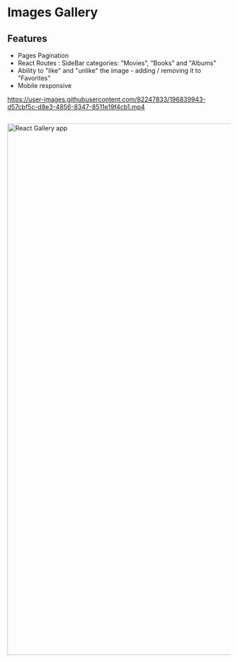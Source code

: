 # Images Gallery     

## Features   
   
* Pages Pagination  
* React Routes : SideBar categories: "Movies", "Books" and "Albums"
* Ability to "like" and "unlike" the image - adding / removing it to "Favorites"
* Mobile responsive
 

https://user-images.githubusercontent.com/82247833/196839943-d57cbf5c-d8e3-4856-8347-8511e19f4cb1.mp4

 




## 

[<img width="1200" alt="React Gallery app" src="https://user-images.githubusercontent.com/82247833/179423683-a8b6894c-603f-4818-adde-3090e7ab5175.png">](https://frontendella.github.io/Gallery_built_in_React/)
